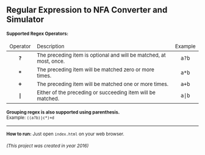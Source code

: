 <h2>Regular Expression to NFA Converter and Simulator</h2>
<small>
    <b>Supported Regex Operators:</b>
    <table>
        <thead>
            <tr>
                <td><small>Operator</small></td>
                <td><small>Description</small></td>
                <td><small>Example</small></td>
            </tr>
        </thead>
        <tbody>
            <tr>
                <td align="center"><b><code>?</code></b></td>
                <td><small>The preceding item is optional and will be matched, at most, once.</small></td>
                <td align="center"><code>a?b</code></td>
            </tr>
            <tr>
                <td align="center"><b><code>&ast;</code></b></td>
                <td><small>The preceding item will be matched zero or more times.</small></td>
                <td align="center"><code>a&ast;b</code></td>
            </tr>
            <tr>
                <td align="center"><b><code>+</code></b></td>
                <td><small>The preceding item will be matched one or more times.</small></td>
                <td align="center"><code>a+b</code></td>
            </tr>
            <tr>
                <td align="center"><b><code>|</code></b></td>
                <td><small>Either of the preceding or succeeding item will be matched.</small></td>
                <td align="center"><code>a|b</code></td>
            </tr>
        </tbody>
    </table>
    <b>Grouping regex is also supported using parenthesis.</b><br>
    Example: <code>((a?b)|c*)+d</code>
</small>
<hr>
<small><b>How to run:</b> Just open <code>index.html</code> on your web browser.</small>
<br><br>
<small><i>(This project was created in year 2016)</i></small>
